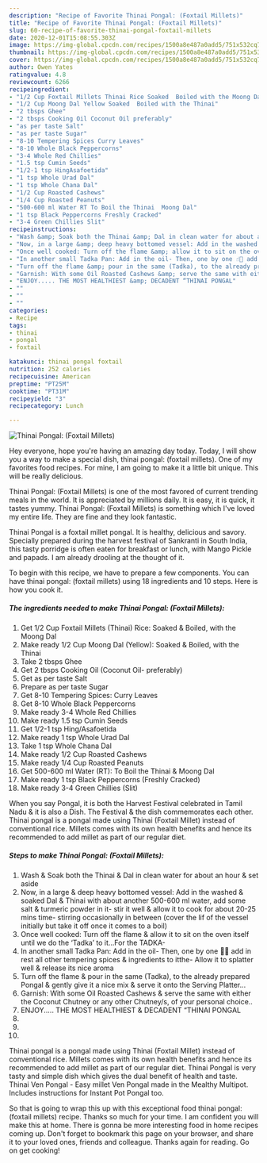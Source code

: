 ```yaml
---
description: "Recipe of Favorite Thinai Pongal: (Foxtail Millets)"
title: "Recipe of Favorite Thinai Pongal: (Foxtail Millets)"
slug: 60-recipe-of-favorite-thinai-pongal-foxtail-millets
date: 2020-12-01T15:08:55.303Z
image: https://img-global.cpcdn.com/recipes/1500a8e487a0add5/751x532cq70/thinai-pongal-foxtail-millets-recipe-main-photo.jpg
thumbnail: https://img-global.cpcdn.com/recipes/1500a8e487a0add5/751x532cq70/thinai-pongal-foxtail-millets-recipe-main-photo.jpg
cover: https://img-global.cpcdn.com/recipes/1500a8e487a0add5/751x532cq70/thinai-pongal-foxtail-millets-recipe-main-photo.jpg
author: Owen Yates
ratingvalue: 4.8
reviewcount: 6266
recipeingredient:
- "1/2 Cup Foxtail Millets Thinai Rice Soaked  Boiled with the Moong Dal"
- "1/2 Cup Moong Dal Yellow Soaked  Boiled with the Thinai"
- "2 tbsps Ghee"
- "2 tbsps Cooking Oil Coconut Oil preferably"
- "as per taste Salt"
- "as per taste Sugar"
- "8-10 Tempering Spices Curry Leaves"
- "8-10 Whole Black Peppercorns"
- "3-4 Whole Red Chillies"
- "1.5 tsp Cumin Seeds"
- "1/2-1 tsp HingAsafoetida"
- "1 tsp Whole Urad Dal"
- "1 tsp Whole Chana Dal"
- "1/2 Cup Roasted Cashews"
- "1/4 Cup Roasted Peanuts"
- "500-600 ml Water RT To Boil the Thinai  Moong Dal"
- "1 tsp Black Peppercorns Freshly Cracked"
- "3-4 Green Chillies Slit"
recipeinstructions:
- "Wash &amp; Soak both the Thinai &amp; Dal in clean water for about an hour &amp; set aside"
- "Now, in a large &amp; deep heavy bottomed vessel: Add in the washed &amp; soaked Dal &amp; Thinai with about another 500-600 ml water, add some salt &amp; turmeric powder in it- stir it well &amp; allow it to cook for about 20-25 mins time- stirring occasionally in between (cover the lif of the vessel initially but take it off once it comes to a boil)"
- "Once well cooked: Turn off the flame &amp; allow it to sit on the oven itself until we do the ‘Tadka’ to it...For the TADKA-"
- "In another small Tadka Pan: Add in the oil- Then, one by one ☝🏻 add in rest all other tempering spices &amp; ingredients to itthe- Allow it to splatter well &amp; release its nice aroma"
- "Turn off the flame &amp; pour in the same (Tadka), to the already prepared Pongal &amp; gently give it a nice mix &amp; serve it onto the Serving Platter..."
- "Garnish: With some Oil Roasted Cashews &amp; serve the same with either the Coconut Chutney or any other Chutney/s, of your personal choice.."
- "ENJOY..... THE MOST HEALTHIEST &amp; DECADENT “THINAI PONGAL"
- ""
- ""
- ""
categories:
- Recipe
tags:
- thinai
- pongal
- foxtail

katakunci: thinai pongal foxtail 
nutrition: 252 calories
recipecuisine: American
preptime: "PT25M"
cooktime: "PT31M"
recipeyield: "3"
recipecategory: Lunch

---
```



![Thinai Pongal: (Foxtail Millets)](https://img-global.cpcdn.com/recipes/1500a8e487a0add5/751x532cq70/thinai-pongal-foxtail-millets-recipe-main-photo.jpg)

Hey everyone, hope you're having an amazing day today. Today, I will show you a way to make a special dish, thinai pongal: (foxtail millets). One of my favorites food recipes. For mine, I am going to make it a little bit unique. This will be really delicious.

Thinai Pongal: (Foxtail Millets) is one of the most favored of current trending meals in the world. It is appreciated by millions daily. It is easy, it is quick, it tastes yummy. Thinai Pongal: (Foxtail Millets) is something which I've loved my entire life. They are fine and they look fantastic.

Thinai Pongal is a foxtail millet pongal. It is healthy, delicious and savory. Specially prepared during the harvest festival of Sankranti in South India, this tasty porridge is often eaten for breakfast or lunch, with Mango Pickle and papads. I am already drooling at the thought of it.


To begin with this recipe, we have to prepare a few components. You can have thinai pongal: (foxtail millets) using 18 ingredients and 10 steps. Here is how you cook it.

<!--inarticleads1-->

##### The ingredients needed to make Thinai Pongal: (Foxtail Millets):

1. Get 1/2 Cup Foxtail Millets (Thinai) Rice: Soaked &amp; Boiled, with the Moong Dal
1. Make ready 1/2 Cup Moong Dal (Yellow): Soaked &amp; Boiled, with the Thinai
1. Take 2 tbsps Ghee
1. Get 2 tbsps Cooking Oil (Coconut Oil- preferably)
1. Get as per taste Salt
1. Prepare as per taste Sugar
1. Get 8-10 Tempering Spices: Curry Leaves
1. Get 8-10 Whole Black Peppercorns
1. Make ready 3-4 Whole Red Chillies
1. Make ready 1.5 tsp Cumin Seeds
1. Get 1/2-1 tsp Hing/Asafoetida
1. Make ready 1 tsp Whole Urad Dal
1. Take 1 tsp Whole Chana Dal
1. Make ready 1/2 Cup Roasted Cashews
1. Make ready 1/4 Cup Roasted Peanuts
1. Get 500-600 ml Water (RT): To Boil the Thinai &amp; Moong Dal
1. Make ready 1 tsp Black Peppercorns (Freshly Cracked)
1. Make ready 3-4 Green Chillies (Slit)


When you say Pongal, it is both the Harvest Festival celebrated in Tamil Nadu &amp; it is also a Dish. The Festival &amp; the dish commemorates each other. Thinai pongal is a pongal made using Thinai (Foxtail Millet) instead of conventional rice. Millets comes with its own health benefits and hence its recommended to add millet as part of our regular diet. 

<!--inarticleads2-->

##### Steps to make Thinai Pongal: (Foxtail Millets):

1. Wash &amp; Soak both the Thinai &amp; Dal in clean water for about an hour &amp; set aside
1. Now, in a large &amp; deep heavy bottomed vessel: Add in the washed &amp; soaked Dal &amp; Thinai with about another 500-600 ml water, add some salt &amp; turmeric powder in it- stir it well &amp; allow it to cook for about 20-25 mins time- stirring occasionally in between (cover the lif of the vessel initially but take it off once it comes to a boil)
1. Once well cooked: Turn off the flame &amp; allow it to sit on the oven itself until we do the ‘Tadka’ to it...For the TADKA-
1. In another small Tadka Pan: Add in the oil- Then, one by one ☝🏻 add in rest all other tempering spices &amp; ingredients to itthe- Allow it to splatter well &amp; release its nice aroma
1. Turn off the flame &amp; pour in the same (Tadka), to the already prepared Pongal &amp; gently give it a nice mix &amp; serve it onto the Serving Platter...
1. Garnish: With some Oil Roasted Cashews &amp; serve the same with either the Coconut Chutney or any other Chutney/s, of your personal choice..
1. ENJOY..... THE MOST HEALTHIEST &amp; DECADENT “THINAI PONGAL
1. 
1. 
1. 


Thinai pongal is a pongal made using Thinai (Foxtail Millet) instead of conventional rice. Millets comes with its own health benefits and hence its recommended to add millet as part of our regular diet. Thinai Pongal is very tasty and simple dish which gives the dual benefit of health and taste. Thinai Ven Pongal - Easy millet Ven Pongal made in the Mealthy Multipot. Includes instructions for Instant Pot Pongal too. 

So that is going to wrap this up with this exceptional food thinai pongal: (foxtail millets) recipe. Thanks so much for your time. I am confident you will make this at home. There is gonna be more interesting food in home recipes coming up. Don't forget to bookmark this page on your browser, and share it to your loved ones, friends and colleague. Thanks again for reading. Go on get cooking!
